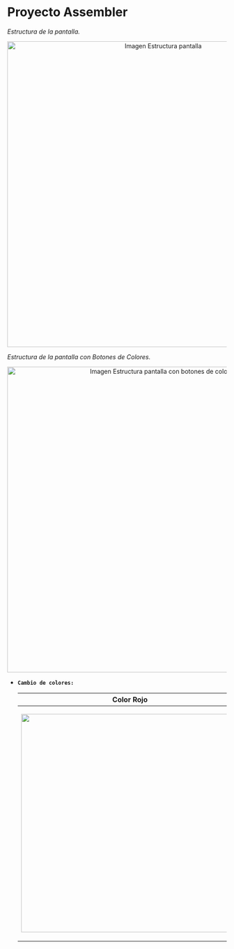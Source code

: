 # Proyecto Assembler

_Estructura de la pantalla._

<p align="center"><img width="700" src="https://github.com/esther-romero/Assembler-RadASM-emu8086/blob/main/img/estructura.png?raw=true" alt="Imagen Estructura pantalla"></p>


_Estructura de la pantalla con Botones de Colores._

<p align="center"><img width="700" src="https://github.com/esther-romero/Assembler-RadASM-emu8086/blob/main/img/estructuraConColor.png?raw=true" alt="Imagen Estructura pantalla con botones de colores"></p>

- **`Cambio de colores:`**

    | Color Rojo     | Color Amarillo (en realidad negro)  |
    | -------- | --------------------------------- |
    | <p align="center"><img width="500" src="https://github.com/esther-romero/Assembler-RadASM-emu8086/blob/main/img/colorRojo.png?raw=true"></p>   | <p align="center"><img width="500" src="https://github.com/esther-romero/Assembler-RadASM-emu8086/blob/main/img/colorNegro.png?raw=true" alt="Imagen Resultado Grafo 1 P2"></p>                               | 
